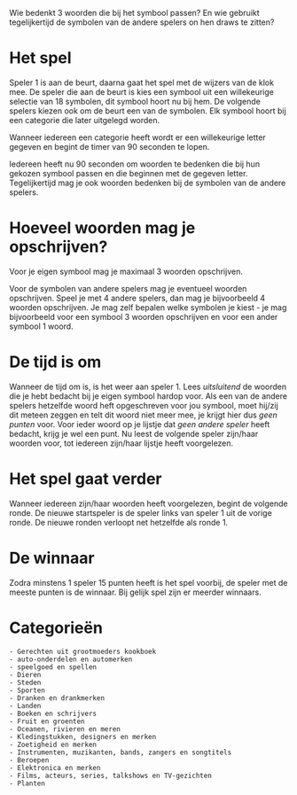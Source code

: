 Wie bedenkt 3 woorden die bij het symbool passen? En wie gebruikt tegelijkertijd de symbolen van de andere spelers on hen draws te zitten?

# Het spel

Speler 1 is aan de beurt, daarna gaat het spel met de wijzers van de klok mee. De speler die aan de beurt is kies een symbool uit een willekeurige selectie van 18 symbolen, dit symbool hoort nu bij hem. De volgende spelers kiezen ook om de beurt een van de symbolen. Elk symbool hoort bij een categorie die later uitgelegd worden.

Wanneer iedereen een categorie heeft wordt er een willekeurige letter gegeven en begint de timer van 90 seconden te lopen.

Iedereen heeft nu 90 seconden om woorden te bedenken die bij hun gekozen symbool passen en die beginnen met de gegeven letter. Tegelijkertijd mag je ook woorden bedenken bij de symbolen van de andere spelers.

# Hoeveel woorden mag je opschrijven?

Voor je eigen symbool mag je maximaal 3 woorden opschrijven.

Voor de symbolen van andere spelers mag je eventueel woorden opschrijven. Speel je met 4 andere spelers, dan mag je bijvoorbeeld 4 woorden opschrijven. Je mag zelf bepalen welke symbolen je kiest - je mag bijvoorbeeld voor een symbool 3 woorden opschrijven en voor een ander symbool 1 woord.

# De tijd is om

Wanneer de tijd om is, is het weer aan speler 1. Lees *uitsluitend* de woorden die je hebt bedacht bij je eigen symbool hardop voor. Als een van de andere spelers hetzelfde woord heft opgeschreven voor jou symbool, moet hij/zij dit meteen zeggen en telt dit woord niet meer mee, je krijgt hier dus *geen punten* voor. Voor ieder woord op je lijstje dat *geen andere speler* heeft bedacht, krijg je wel een punt. Nu leest de volgende speler zijn/haar woorden voor, tot iedereen zijn/haar lijstje heeft voorgelezen.

# Het spel gaat verder

Wanneer iedereen zijn/haar woorden heeft voorgelezen, begint de volgende ronde. De nieuwe startspeler is de speler links van speler 1 uit de vorige ronde. De nieuwe ronden verloopt net hetzelfde als ronde 1.

# De winnaar

Zodra minstens 1 speler 15 punten heeft is het spel voorbij, de speler met de meeste punten is de winnaar. Bij gelijk spel zijn er meerder winnaars.




# Categorieën

    - Gerechten uit grootmoeders kookboek
    - auto-onderdelen en automerken
    - speelgoed en spellen
    - Dieren
    - Steden
    - Sporten
    - Dranken en drankmerken
    - Landen
    - Boeken en schrijvers
    - Fruit en groenten
    - Oceanen, rivieren en meren
    - Kledingstukken, designers en merken
    - Zoetigheid en merken
    - Instrumenten, muzikanten, bands, zangers en songtitels
    - Beroepen
    - Elektronica en merken
    - Films, acteurs, series, talkshows en TV-gezichten
    - Planten

